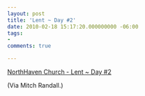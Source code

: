 ```yaml
---
layout: post
title: 'Lent ~ Day #2'
date: 2010-02-18 15:17:20.000000000 -06:00
tags:
- 
comments: true

---
```

<p><a href="http://www.northhavenchurch.net/index.php?option=com_content&amp;task=view&amp;id=951&amp;Itemid=177">NorthHaven Church - Lent ~ Day #2</a></p>
<p>(Via Mitch Randall<a href="http://"></a>.)</p>
